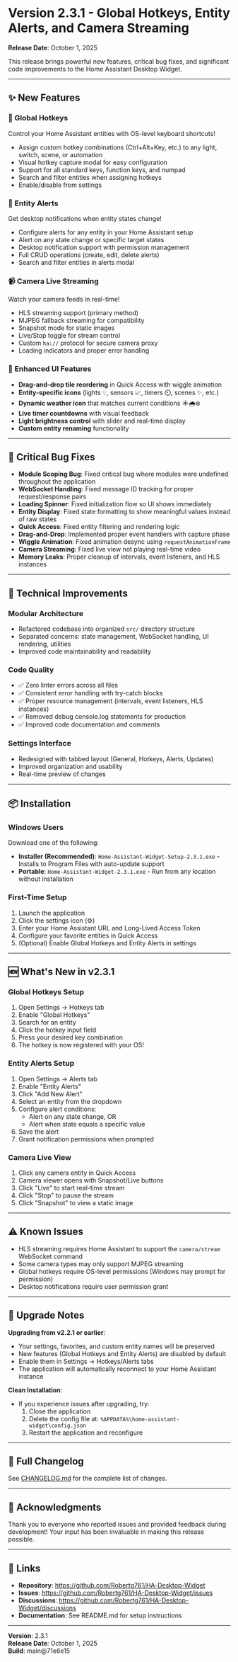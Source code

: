 # Version 2.3.1 - Global Hotkeys, Entity Alerts, and Camera Streaming

**Release Date**: October 1, 2025

This release brings powerful new features, critical bug fixes, and significant code improvements to the Home Assistant Desktop Widget.

---

## ✨ New Features

### 🎹 Global Hotkeys
Control your Home Assistant entities with OS-level keyboard shortcuts!
- Assign custom hotkey combinations (Ctrl+Alt+Key, etc.) to any light, switch, scene, or automation
- Visual hotkey capture modal for easy configuration
- Support for all standard keys, function keys, and numpad
- Search and filter entities when assigning hotkeys
- Enable/disable from settings

### 🔔 Entity Alerts
Get desktop notifications when entity states change!
- Configure alerts for any entity in your Home Assistant setup
- Alert on any state change or specific target states
- Desktop notification support with permission management
- Full CRUD operations (create, edit, delete alerts)
- Search and filter entities in alerts modal

### 📹 Camera Live Streaming
Watch your camera feeds in real-time!
- HLS streaming support (primary method)
- MJPEG fallback streaming for compatibility
- Snapshot mode for static images
- Live/Stop toggle for stream control
- Custom `ha://` protocol for secure camera proxy
- Loading indicators and proper error handling

### 🎨 Enhanced UI Features
- **Drag-and-drop tile reordering** in Quick Access with wiggle animation
- **Entity-specific icons** (lights 💡, sensors 📈, timers ⏲️, scenes ✨, etc.)
- **Dynamic weather icon** that matches current conditions ☀️🌧️❄️
- **Live timer countdowns** with visual feedback
- **Light brightness control** with slider and real-time display
- **Custom entity renaming** functionality

---

## 🐛 Critical Bug Fixes

- **Module Scoping Bug**: Fixed critical bug where modules were undefined throughout the application
- **WebSocket Handling**: Fixed message ID tracking for proper request/response pairs
- **Loading Spinner**: Fixed initialization flow so UI shows immediately
- **Entity Display**: Fixed state formatting to show meaningful values instead of raw states
- **Quick Access**: Fixed entity filtering and rendering logic
- **Drag-and-Drop**: Implemented proper event handlers with capture phase
- **Wiggle Animation**: Fixed animation desync using `requestAnimationFrame`
- **Camera Streaming**: Fixed live view not playing real-time video
- **Memory Leaks**: Proper cleanup of intervals, event listeners, and HLS instances

---

## 🔧 Technical Improvements

### Modular Architecture
- Refactored codebase into organized `src/` directory structure
- Separated concerns: state management, WebSocket handling, UI rendering, utilities
- Improved code maintainability and readability

### Code Quality
- ✅ Zero linter errors across all files
- ✅ Consistent error handling with try-catch blocks
- ✅ Proper resource management (intervals, event listeners, HLS instances)
- ✅ Removed debug console.log statements for production
- ✅ Improved code documentation and comments

### Settings Interface
- Redesigned with tabbed layout (General, Hotkeys, Alerts, Updates)
- Improved organization and usability
- Real-time preview of changes

---

## 📦 Installation

### Windows Users
Download one of the following:
- **Installer (Recommended)**: `Home-Assistant-Widget-Setup-2.3.1.exe` - Installs to Program Files with auto-update support
- **Portable**: `Home-Assistant-Widget-2.3.1.exe` - Run from any location without installation

### First-Time Setup
1. Launch the application
2. Click the settings icon (⚙️)
3. Enter your Home Assistant URL and Long-Lived Access Token
4. Configure your favorite entities in Quick Access
5. (Optional) Enable Global Hotkeys and Entity Alerts in settings

---

## 🆕 What's New in v2.3.1

### Global Hotkeys Setup
1. Open Settings → Hotkeys tab
2. Enable "Global Hotkeys"
3. Search for an entity
4. Click the hotkey input field
5. Press your desired key combination
6. The hotkey is now registered with your OS!

### Entity Alerts Setup
1. Open Settings → Alerts tab
2. Enable "Entity Alerts"
3. Click "Add New Alert"
4. Select an entity from the dropdown
5. Configure alert conditions:
   - Alert on any state change, OR
   - Alert when state equals a specific value
6. Save the alert
7. Grant notification permissions when prompted

### Camera Live View
1. Click any camera entity in Quick Access
2. Camera viewer opens with Snapshot/Live buttons
3. Click "Live" to start real-time stream
4. Click "Stop" to pause the stream
5. Click "Snapshot" to view a static image

---

## ⚠️ Known Issues

- HLS streaming requires Home Assistant to support the `camera/stream` WebSocket command
- Some camera types may only support MJPEG streaming
- Global hotkeys require OS-level permissions (Windows may prompt for permission)
- Desktop notifications require user permission grant

---

## 🔄 Upgrade Notes

**Upgrading from v2.2.1 or earlier**:
- Your settings, favorites, and custom entity names will be preserved
- New features (Global Hotkeys and Entity Alerts) are disabled by default
- Enable them in Settings → Hotkeys/Alerts tabs
- The application will automatically reconnect to your Home Assistant instance

**Clean Installation**:
- If you experience issues after upgrading, try:
  1. Close the application
  2. Delete the config file at: `%APPDATA%\home-assistant-widget\config.json`
  3. Restart the application and reconfigure

---

## 📝 Full Changelog

See [CHANGELOG.md](https://github.com/Robertg761/HA-Desktop-Widget/blob/main/CHANGELOG.md) for the complete list of changes.

---

## 🙏 Acknowledgments

Thank you to everyone who reported issues and provided feedback during development! Your input has been invaluable in making this release possible.

---

## 🔗 Links

- **Repository**: https://github.com/Robertg761/HA-Desktop-Widget
- **Issues**: https://github.com/Robertg761/HA-Desktop-Widget/issues
- **Discussions**: https://github.com/Robertg761/HA-Desktop-Widget/discussions
- **Documentation**: See README.md for setup instructions

---

**Version**: 2.3.1  
**Release Date**: October 1, 2025  
**Build**: main@71e6e15

